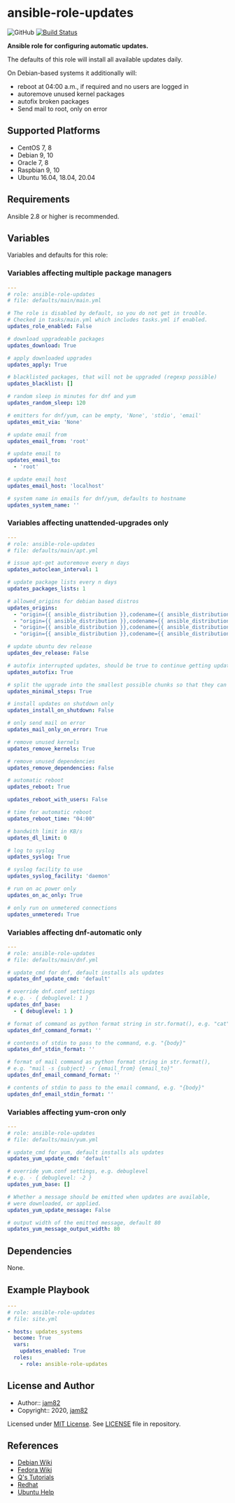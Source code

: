 # ansible-role-updates

![GitHub](https://img.shields.io/github/license/jam82/ansible-role-updates) [![Build Status](https://travis-ci.org/jam82/ansible-role-updates.svg?branch=master)](https://travis-ci.org/jam82/ansible-role-updates)

**Ansible role for configuring automatic updates.**

The defaults of this role will install all available updates daily.

On Debian-based systems it additionally will:

- reboot at 04:00 a.m., if required and no users are logged in
- autoremove unused kernel packages
- autofix broken packages
- Send mail to root, only on error

## Supported Platforms

- CentOS 7, 8
- Debian 9, 10
- Oracle 7, 8
- Raspbian 9, 10
- Ubuntu 16.04, 18.04, 20.04

## Requirements

Ansible 2.8 or higher is recommended.

## Variables

Variables and defaults for this role:

### Variables affecting multiple package managers

```yaml
---
# role: ansible-role-updates
# file: defaults/main/main.yml

# The role is disabled by default, so you do not get in trouble.
# Checked in tasks/main.yml which includes tasks.yml if enabled.
updates_role_enabled: False

# download upgradeable packages
updates_download: True

# apply downloaded upgrades
updates_apply: True

# blacklisted packages, that will not be upgraded (regexp possible)
updates_blacklist: []

# random sleep in minutes for dnf and yum
updates_random_sleep: 120

# emitters for dnf/yum, can be empty, 'None', 'stdio', 'email'
updates_emit_via: 'None'

# update email from
updates_email_from: 'root'

# update email to
updates_email_to:
  - 'root'

# update email host
updates_email_host: 'localhost'

# system name in emails for dnf/yum, defaults to hostname
updates_system_name: ''
```

### Variables affecting **unattended-upgrades** only

```yaml
---
# role: ansible-role-updates
# file: defaults/main/apt.yml

# issue apt-get autoremove every n days
updates_autoclean_interval: 1

# update package lists every n days
updates_packages_lists: 1

# allowed_origins for debian based distros
updates_origins:
  - "origin={{ ansible_distribution }},codename={{ ansible_distribution_release }}"
  - "origin={{ ansible_distribution }},codename={{ ansible_distribution_release }}-updates"
  - "origin={{ ansible_distribution }},codename={{ ansible_distribution_release }}-security"
  - "origin={{ ansible_distribution }},codename={{ ansible_distribution_release }},l={{ ansible_distribution }}-Security"

# update ubuntu dev release
updates_dev_release: False

# autofix interrupted updates, should be true to continue getting updates
updates_autofix: True

# split the upgrade into the smallest possible chunks so that they can be interrupted with SIGTERM
updates_minimal_steps: True

# install updates on shutdown only
updates_install_on_shutdown: False

# only send mail on error
updates_mail_only_on_error: True

# remove unused kernels
updates_remove_kernels: True

# remove unused dependencies
updates_remove_dependencies: False

# automatic reboot
updates_reboot: True

updates_reboot_with_users: False

# time for automatic reboot
updates_reboot_time: "04:00"

# bandwith limit in KB/s
updates_dl_limit: 0

# log to syslog
updates_syslog: True

# syslog facility to use
updates_syslog_facility: 'daemon'

# run on ac power only
updates_on_ac_only: True

# only run on unmetered connections
updates_unmetered: True
```

### Variables affecting **dnf-automatic** only

```yaml
---
# role: ansible-role-updates
# file: defaults/main/dnf.yml

# update_cmd for dnf, default installs als updates
updates_dnf_update_cmd: 'default'

# override dnf.conf settings
# e.g. - { debuglevel: 1 }
updates_dnf_base:
  - { debuglevel: 1 }

# format of command as python format string in str.format(), e.g. "cat"
updates_dnf_command_format: ''

# contents of stdin to pass to the command, e.g. "{body}"
updates_dnf_stdin_format: ''

# format of mail command as python format string in str.format(),
# e.g. "mail -s {subject} -r {email_from} {email_to}"
updates_dnf_email_command_format: ''

# contents of stdin to pass to the email command, e.g. "{body}"
updates_dnf_email_stdin_format: ''
```

### Variables affecting **yum-cron** only

```yaml
---
# role: ansible-role-updates
# file: defaults/main/yum.yml

# update_cmd for yum, default installs als updates
updates_yum_update_cmd: 'default'

# override yum.conf settings, e.g. debuglevel
# e.g. - { debuglevel: -2 }
updates_yum_base: []

# Whether a message should be emitted when updates are available,
# were downloaded, or applied.
updates_yum_update_message: False

# output width of the emitted message, default 80
updates_yum_message_output_width: 80
```

## Dependencies

None.

## Example Playbook

```yaml
---
# role: ansible-role-updates
# file: site.yml

- hosts: updates_systems
  become: True
  vars:
    updates_enabled: True
  roles:
    - role: ansible-role-updates
```

## License and Author

- Author:: [jam82](https://github.com/jam82/)
- Copyright:: 2020, [jam82](https://github.com/jam82/)

Licensed under [MIT License](https://opensource.org/licenses/MIT).
See [LICENSE](https://github.com/jam82/ansible-role-updates/blob/master/LICENSE) file in repository.

## References

- [Debian Wiki](https://wiki.debian.org/UnattendedUpgrades)
- [Fedora Wiki](https://fedoraproject.org/wiki/AutoUpdates)
- [Q's Tutorials](https://www.stqu.de/joomla/index.php/raspberry-pi/90-pi-automatische-updates-unattended-upgrades)
- [Redhat](https://access.redhat.com/solutions/10185)
- [Ubuntu Help](https://help.ubuntu.com/lts/serverguide/automatic-updates.html)
